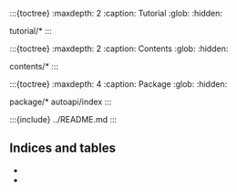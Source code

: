 <!-- markdownlint-disable MD041 -->
:::{toctree}
:maxdepth: 2
:caption: Tutorial
:glob:
:hidden:

tutorial/*
:::

:::{toctree}
:maxdepth: 2
:caption: Contents
:glob:
:hidden:

contents/*
:::

:::{toctree}
:maxdepth: 4
:caption: Package
:glob:
:hidden:

package/*
autoapi/index
:::

:::{include} ../README.md
:::

## Indices and tables

* [](genindex)
* [](modindex)
